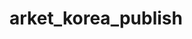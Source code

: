 # arket_korea_publish

<script src="https://www.arket.com/etc/designs/appeaser/p11/pattern-lib/frontend/js/modernizr-custom.min.js"></script>
<script src="https://www.arket.com/en/metrics/default/touchpoint.js"></script>
<script src="https://www.arket.com/etc/designs/appeaser/shared/clientlibs/components.min.0ff734763f97062b81ea61876bc97b89.js"></script>
<script src="https://www.arket.com/etc/designs/appeaser/p11/clientlibs/aem-clientlibs/selectCountryLightbox_Clientlib.min.js"></script>

<script src="https://www.arket.com/etc/designs/hm/clientlibs/shared/jquery.min.98d49f2a9477a5d4f9edef7b7e9698b1.js"></script>
<script src="https://www.arket.com/etc/designs/appeaser/shared/head.min.c7f67df4fefd393821a95667ad62dce4.js"></script>
<script src="https://www.arket.com/etc/designs/hm/clientlibs/shared.min.d41d8cd98f00b204e9800998ecf8427e.js"></script>
<script src="https://www.arket.com/etc/designs/appeaser/p11/clientlibs/application.min.784f97d6a00fff5f9af1a4342e27623f.js"></script>

<script src="../js/frontend.min.js"></script>
<script src="../js/controllers.min.js"></script>

<script src="https://www.arket.com/etc/designs/appeaser/shared/rakuten.min.747914cb35be38661f59d65b3ef708d2.js"></script>
<script src="https://www.arket.com/etc/designs/appeaser/p11/clientlibs/aem-clientlibs/global_Clientlib.min.64aeead57d4af3cb710a9546a3c22508.js"></script>
<script src="https://www.arket.com/etc/designs/appeaser/p11/clientlibs/aem-clientlibs/genericpage_Clientlib.min.44bc583ac294a90847353b251f2c46c0.js"></script>